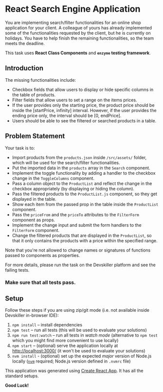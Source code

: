# React Search Engine Application

You are implementing search/filter functionalities for an online shop application for your client. A colleague of yours has already implemented some of the functionalities requested by the client, but he is currently on holidays. You have to help finish the remaining functionalities, so the team meets the deadline.

This task uses **React Class Components** and **`enzyme` testing framework**.

## Introduction

The missing functionalities include:
* Checkbox fields that allow users to display or hide specific columns in the table of products.
* Filter fields that allow users to set a range on the items prices.
* If the user provides only the starting price, the product price should be inside the [startPrice, infinity] interval. However, if the user provides the ending price only, the interval should be [0, endPrice].
* Users should be able to see the filtered or searched products in a table.

## Problem Statement

Your task is to:

* Import products from the `products.json` inside `/src/assets/` folder, which will be used for the search/filter functionalities.
* Put the imported data in the `products` array in the `Search` component.
* Implement the toggle functionality by adding a handler to the checkbox change in the `ToggleColumns` component.
* Pass a column object to the `ProductList` and reflect the change in the checkbox appropriately (by displaying or hiding the column).
* Pass the filtered products to the `ProductList.js` component, so they get displayed in the table.
* Show each item from the passed prop in the table inside the `ProductList` component.
* Pass the `priceFrom` and the `priceTo` attributes to the `FilterForm` component as props.
* Implement the change input and submit the form handlers to the `FilterForm` component.
* Change the filtered products that are displayed in the `ProductList`, so that it only contains the products with a price within the specified range.

Note that you're not allowed to change names or signatures of functions passed to components as properties.

For more details, please run the task on the Devskiller platform and see the failing tests.

### Make sure that all tests pass.

## Setup

Follow these steps if you are using zip/git mode (i.e. not available inside Devskiller in-browser IDE):

1. `npm install` – install dependencies
2. `npm test` – run all tests (this will be used to evaluate your solutions)
3. `npm run test:watch` – run all tests in _watch mode_ (alternative to `npm test` which you might find more convenient to use locally)
4. `npm start` – (optional) serve the application locally at [http://localhost:3000/](http://localhost:3000/) (it won't be used to evaluate your solutions)
5. `nvm install` - (optional) set up the expected _major_ version of Node.js locally ([`nvm`](https://github.com/nvm-sh/nvm) required; Node.js version defined in `.nvmrc` file)

This application was generated using [Create React App](https://github.com/facebook/create-react-app). It has all the standard setups.

**Good Luck!**
